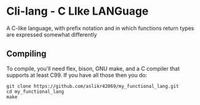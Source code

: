 # Cli-lang - C LIke LANGuage
A C-like language, with prefix notation and in which functions return types are expressed somewhat differently

## Compiling
To compile, you'll need flex, bison, GNU make, and a C compiler that supports at least C99. If you have all those
then you do:
```
git clone https://github.com/aslikr42069/my_functional_lang.git
cd my_functional_lang
make
```
